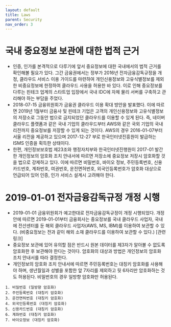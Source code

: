```yaml
---
layout: default
title: Laws
parent: Security
nav_order: 3
---
```



# 국내 중요정보 보관에 대한 법적 근거
 * 인증, 인가를 본격적으로 다루기에 앞서 중요정보에 대한 국내에서의 법적 근거를 확인해볼 필요가 있다. 그간 금융권에서는 정부가 2016년 전자금융감독규정을 개정, 클라우드 서비스 이용 가이드를 마련하여 개인신용정보와 고유식별정보를 제외한 비중요정보에 한정하여 클라우드 사용을 허용한 바 있다. 이로 인해 중요정보를 다루는 핀테크 업계의 스타트업 입장에서 국내 IDC에 자체 물리 서버를 구축하고 관리해야 하는 부담을 주었다.
 * 2018-07-15 금융위원회가 금융권 클라우드 이용 확대 방안을 발표했다. 이에 따르면 2019년 1월부터 금융사 및 핀테크 기업은 고객의 개인신용정보와 고유식별정보의 저장소로 그동안 법으로 금지되었던 클라우드를 이용할 수 있게 된다. 즉, 네이버 클라우드 플랫폼과 같은 국내 기업의 클라우드부터 AWS와 같은 국외 기업의 국내 리전까지 중요정보를 저장할 수 있게 되는 것이다. AWS의 경우 2016-01-07부터 서울 리전을 제공하고 있으며 2017-12-27 부로 한국인터넷진흥원이 발급하는 ISMS 인증을 획득한 상태이다.
 * 한편, 개인정보보호법 제23조와 행정자치부와 한국인터넷진행원이 2017-01 발간한 개인정보의 암호화 조치 안내서에 따르면 저장소에 중요정보 저장시 암호화할 것을 법으로 강제하고 있다. 이에 따르면 비밀번호, 바이오 정보, 주민등록번호, 신용카드번호, 계좌번호, 여권번호, 운전면허번호, 외국인등록번호가 암호화 대상으로 언급되어 있어 인증, 인가 서비스 설계시 고려해야 한다.



# 2019-01-01 전자금융감독규정 개정 시행
 * 2019-01-01 금융위원회가 예고한대로 전자금융감독규정이 개정 시행되었다. 개정안에 따르면 2019-01-01부터 금융회사는 중요정보를 국내 클라우드 사업자, 국내에 전산센터를 둔 해외 클라우드 사업자(AWS, MS, IBM)를 이용하여 보관할 수 있다. (비중요정보는 전과 같이 해외 소재 클라우드를 이용하여 보관할 수 있다.) [관련 링크]
 * 중요정보 보관에 있어 유의할 점은 반드시 원본 데이터를 제3자가 알아볼 수 없도록 암호화한 후 보관해야 한다는 것이다. 암호화의 대상과 방법은 개인정보의 암호화 조치 안내서를 따라 결정한다.
 * 개인정보의 암호화 조치 안내서에 따르면 주민등록번호는 대칭키 암호화를 사용해야 하며, 생년월일과 성별을 포함한 앞 7자리를 제외하고 뒷 6자리만 암호화하는 것도 허용된다. 비밀번호의 경우 일방향 암호화만 허용된다.

```
1. 비밀번호 (일방향 암호화)
2. 주민등록번호 (대칭키 암호화)
3. 운전면허번호 (대칭키 암호화)
4. 외국인등록번호 (대칭키 암호화)
5. 신용카드번호 (대칭키 암호화)
6. 계좌번호 (대칭키 암호화)
7. 바이오정보 (대칭키 암호화)
```
